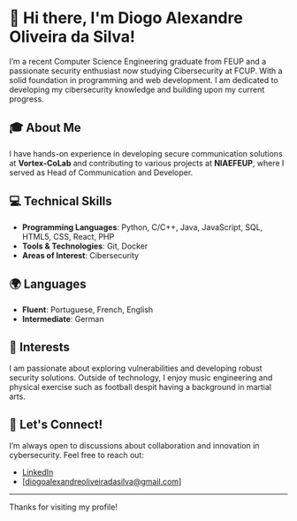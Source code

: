 # 👋 Hi there, I'm Diogo Alexandre Oliveira da Silva!

I’m a recent Computer Science Engineering graduate from FEUP and a passionate security enthusiast now studying Cibersecurity at FCUP. With a solid foundation in programming and web development. I am dedicated to developing my cibersecurity knowledge and building upon my current progress.

## 🎓 About Me

I have hands-on experience in developing secure communication solutions at **Vortex-CoLab** and contributing to various projects at **NIAEFEUP**, where I served as Head of Communication and Developer.

## 💻 Technical Skills

- **Programming Languages**: Python, C/C++, Java, JavaScript, SQL, HTML5, CSS, React, PHP
- **Tools & Technologies**: Git, Docker
- **Areas of Interest**: Cibersecurity

## 🌍 Languages

- **Fluent**: Portuguese, French, English
- **Intermediate**: German

## 🎯 Interests

I am passionate about exploring vulnerabilities and developing robust security solutions. Outside of technology, I enjoy music engineering and physical exercise such as football despit having a background in martial arts.

## 🤝 Let's Connect!

I’m always open to discussions about collaboration and innovation in cybersecurity. Feel free to reach out:

- [LinkedIn](https://www.linkedin.com/in/diogoalexandreoliveiradasilva/)
- [diogoalexandreoliveiradasilva@gmail.com]

---

Thanks for visiting my profile!

